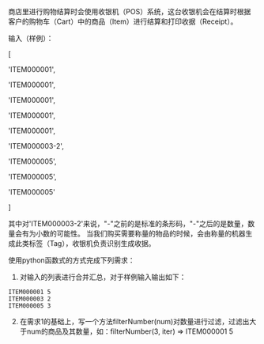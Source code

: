 商店里进行购物结算时会使用收银机（POS）系统，这台收银机会在结算时根据客户的购物车（Cart）中的商品（Item）进行结算和打印收据（Receipt）。

输入（样例）：

[

'ITEM000001',

'ITEM000001',

'ITEM000001',

'ITEM000001',

'ITEM000001',

'ITEM000003-2',

'ITEM000005',

'ITEM000005',

'ITEM000005'

]

其中对'ITEM000003-2'来说，"-"之前的是标准的条形码，"-"之后的是数量，数量会有为小数的可能性。 当我们购买需要称量的物品的时候，会由称量的机器生成此类标签（Tag），收银机负责识别生成收据。

使用python函数式的方式完成下列需求：

1. 对输入的列表进行合并汇总，对于样例输入输出如下：
```
ITEM000001 5
ITEM000003 2
ITEM000005 3
```
2. 在需求1的基础上，写一个方法filterNumber(num)对数量进行过滤，过滤出大于num的商品及其数量，如：filterNumber(3, iter) => ITEM000001 5